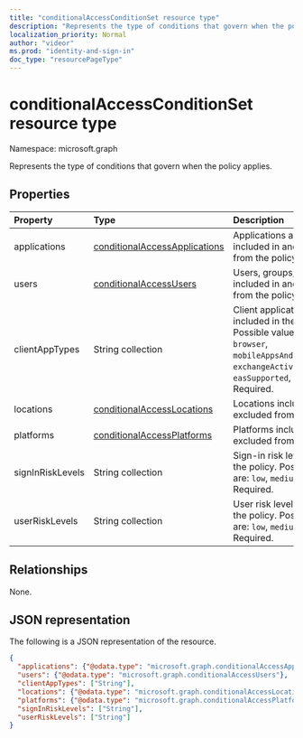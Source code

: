 ```yaml
---
title: "conditionalAccessConditionSet resource type"
description: "Represents the type of conditions that govern when the policy applies."
localization_priority: Normal
author: "videor"
ms.prod: "identity-and-sign-in"
doc_type: "resourcePageType"
---
```


# conditionalAccessConditionSet resource type

Namespace: microsoft.graph

Represents the type of conditions that govern when the policy applies.

## Properties

| Property     | Type        | Description |
|:-------------|:------------|:------------|
|applications|[conditionalAccessApplications](conditionalaccessapplications.md)| Applications and user actions included in and excluded from the policy. Required. |
|users|[conditionalAccessUsers](conditionalaccessusers.md)| Users, groups, and roles included in and excluded from the policy. Required. |
|clientAppTypes|String collection| Client application types included in the policy. Possible values are: `all`, `browser`, `mobileAppsAndDesktopClients`, `exchangeActiveSync`, `easSupported`, `other`. Required.|
|locations|[conditionalAccessLocations](conditionalaccesslocations.md)| Locations included in and excluded from the policy. |
|platforms|[conditionalAccessPlatforms](conditionalaccessplatforms.md)| Platforms included in and excluded from the policy. |
|signInRiskLevels|String collection| Sign-in risk levels included in the policy. Possible values are: `low`, `medium`, `high`, `none`. Required.|
|userRiskLevels|String collection| User risk levels included in the policy. Possible values are: `low`, `medium`, `high`. Required.|

## Relationships

None.

## JSON representation

The following is a JSON representation of the resource.

<!-- {
  "blockType": "resource",
  "optionalProperties": [
    "clientAppTypes",
    "locations",
    "platforms",
    "signInRiskLevels",
    "userRiskLevels"
  ],
  "@odata.type": "microsoft.graph.conditionalAccessConditionSet",
  "baseType": null
}-->

```json
{
  "applications": {"@odata.type": "microsoft.graph.conditionalAccessApplications"},
  "users": {"@odata.type": "microsoft.graph.conditionalAccessUsers"},
  "clientAppTypes": ["String"],
  "locations": {"@odata.type": "microsoft.graph.conditionalAccessLocations"},
  "platforms": {"@odata.type": "microsoft.graph.conditionalAccessPlatforms"},
  "signInRiskLevels": ["String"],
  "userRiskLevels": ["String"]
}
```

<!-- uuid: 16cd6b66-4b1a-43a1-adaf-3a886856ed98
2019-02-04 14:57:30 UTC -->
<!-- {
  "type": "#page.annotation",
  "description": "conditionalAccessConditionSet resource",
  "keywords": "",
  "section": "documentation",
  "tocPath": ""
}-->

